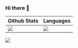 ### Hi there 👋

| Github Stats | Languages |
| --- | --- |
| ![](https://github-readme-stats.vercel.app/api?username=kek91&count_private=true&show_icons=true) | ![](https://github-readme-stats.vercel.app/api/top-langs/?username=kek91&layout=compact) |

![](https://gitwar.herokuapp.com/badge?username=kek91&style=for-the-badge)





<!--
**kek91/kek91** is a ✨ _special_ ✨ repository because its `README.md` (this file) appears on your GitHub profile.

Here are some ideas to get you started:

- 🔭 I’m currently working on ...
- 🌱 I’m currently learning ...
- 👯 I’m looking to collaborate on ...
- 🤔 I’m looking for help with ...
- 💬 Ask me about ...
- 📫 How to reach me: ...
- 😄 Pronouns: ...
- ⚡ Fun fact: ...
-->
